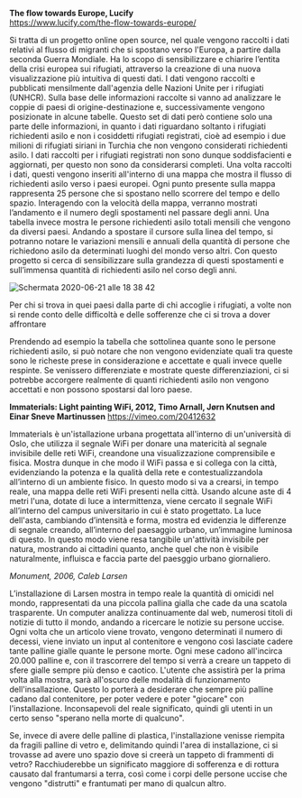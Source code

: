 **The flow towards Europe, Lucify**  
https://www.lucify.com/the-flow-towards-europe/


Si tratta di un progetto online open source, nel quale vengono raccolti i dati relativi al flusso di migranti che si spostano verso l'Europa, a partire dalla seconda Guerra Mondiale. Ha lo scopo di sensibilizzare e chiarire l’entita della crisi europea sui rifugiati, attraverso la creazione di una nuova visualizzazione più intuitiva di questi dati.
I dati vengono raccolti e pubblicati mensilmente dall'agenzia delle Nazioni Unite per i rifugiati (UNHCR). Sulla base delle informazioni raccolte si vanno ad analizzare le coppie di paesi di origine-destinazione e, successivamente vengono posizionate in alcune tabelle. Questo set di dati però contiene solo una parte delle informazioni, in quanto i dati riguardano soltanto i rifugiati richiedenti asilo e non i cosiddetti rifugiati registrati, cioè ad esempio i due milioni di rifugiati siriani in Turchia che non vengono considerati richiedenti asilo. I dati raccolti per i rifugiati registrati non sono dunque soddisfacienti e aggiornati, per questo non sono da considerarsi completi.
Una volta raccolti i dati, questi vengono inseriti all'interno di una mappa che mostra il flusso di richiedenti asilo verso i paesi europei. Ogni punto presente sulla mappa rappresenta 25 persone che si spostano nello scorrere del tempo e dello spazio. Interagendo con la velocità della mappa, verranno mostrati l’andamento e il numero degli spostamenti nel passare degli anni.
Una tabella invece mostra le persone richiedenti asilo totali mensili che vengono da diversi paesi. Andando a spostare il cursore sulla linea del tempo, si potranno notare le variazioni mensili e annuali della quantità di persone che richiedono asilo da determinati luoghi del mondo verso altri.
Con questo progetto si cerca di sensibilizzare sulla grandezza di questi spostamenti e sull’immensa quantità di richiedenti asilo nel corso degli anni. 

![Schermata 2020-06-21 alle 18 38 42](https://user-images.githubusercontent.com/61871414/85230137-76816000-b3ee-11ea-99cd-f9b7533124e9.png)

Per chi si trova in quei paesi dalla parte di chi accoglie i rifugiati, a volte non si rende conto delle difficoltà e delle sofferenze che ci si trova a dover affrontare 

Prendendo ad esempio la tabella che sottolinea quante sono le persone richiedenti asilo, si può notare che non vengono evidenziate quali tra queste sono le richeste prese in considerazione e accettate e quali invece quelle respinte. 
Se venissero differenziate e mostrate queste differenziazioni, ci si potrebbe accorgere realmente di quanti richiedenti asilo non vengono accettati e non possono spostarsi dal loro paese.




**Immaterials: Light painting WiFi, 2012, Timo Arnall, Jørn Knutsen and Einar Sneve Martinussen** 
https://vimeo.com/20412632


Immaterials è un'istallazione urbana progettata all'interno di un'università di Oslo, che utilizza il segnale WiFi per donare una matericità al segnale invisibile delle reti WiFi, creandone una visualizzazione comprensibile e fisica. Mostra dunque in che modo il WiFi passa e si collega con la città, evidenziando la potenza e la qualità della rete e contestualizzandola all’interno di un ambiente fisico. In questo modo si va a crearsi, in tempo reale, una mappa delle reti WiFi presenti nella città.
Usando alcune aste di 4 metri l'una, dotate di luce a intermittenza, viene cercato il segnale WiFi all’interno del campus universitario in cui è stato progettato. La luce dell'asta, cambiando d’intensità e forma, mostra ed evidenzia le differenze di segnale creando, all’interno del paesaggio urbano, un’immagine luminosa di questo. 
In questo modo viene resa tangibile un'attività invisibile per natura, mostrando ai cittadini quanto, anche quel che non è visibile naturalmente, influisca e faccia parte del paesggio urbano giornaliero.


_Monument, 2006, Caleb Larsen_


L’installazione di Larsen mostra in tempo reale la quantità di omicidi nel mondo, rappresentati da una piccola pallina gialla che cade da una scatola trasparente.
Un computer analizza continuamente dal web, numerosi titoli di notizie di tutto il mondo, andando a ricercare le notizie su persone uccise. Ogni volta che un articolo viene trovato, vengono determinati il numero di decessi, viene inviato un input al contenitore e vengono così lasciate cadere tante palline gialle quante le persone morte. Ogni mese cadono all'incirca 20.000 palline e, con il trascorrere del tempo si verrà a creare un tappeto di sfere gialle sempre più denso e caotico. 
L'utente che assistirà per la prima volta alla mostra, sarà all'oscuro delle modalità di funzionamento dell'insallazione. Questo lo porterà a desiderare che sempre più palline cadano dal contenitore, per poter vedere e poter "giocare" con l'installazione. Inconsapevoli del reale significato, quindi gli utenti in un certo senso "sperano nella morte di qualcuno".

Se, invece di avere delle palline di plastica, l'installazione venisse riempita da fragili palline di vetro e, delimitando quindi l'area di installazione, ci si trovasse ad avere uno spazio dove si creerà un tappeto di frammenti di vetro? Racchiuderebbe un significato maggiore di sofferenza e di rottura causato dal frantumarsi a terra, così come i corpi delle persone uccise che vengono "distrutti" e frantumati per mano di qualcun altro.


